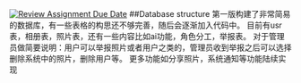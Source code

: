 [![Review Assignment Due Date](https://classroom.github.com/assets/deadline-readme-button-22041afd0340ce965d47ae6ef1cefeee28c7c493a6346c4f15d667ab976d596c.svg)](https://classroom.github.com/a/_7UQvaE8)
##Database structure
第一版构建了非常简易的数据库，有一些表格的构思还不够完善，随后会逐渐加入代码中。
目前有usr表，相册表，照片表，还有一些内容比如ai功能，角色分工，举报表。
对于管理员做简要说明：用户可以举报照片或者用户之类的，管理员收到举报之后可以选择删除系统中的照片，删除用户等。
更多功能如分享照片，系统通知等功能陆续实现
